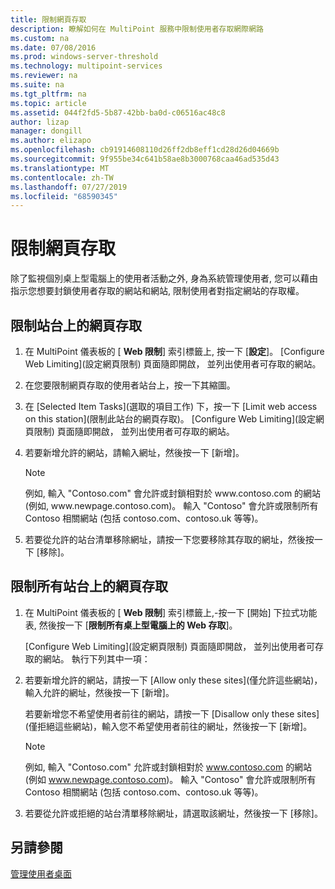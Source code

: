 ```yaml
---
title: 限制網頁存取
description: 瞭解如何在 MultiPoint 服務中限制使用者存取網際網路
ms.custom: na
ms.date: 07/08/2016
ms.prod: windows-server-threshold
ms.technology: multipoint-services
ms.reviewer: na
ms.suite: na
ms.tgt_pltfrm: na
ms.topic: article
ms.assetid: 044f2fd5-5b87-42bb-ba0d-c06516ac48c8
author: lizap
manager: dongill
ms.author: elizapo
ms.openlocfilehash: cb91914608110d26ff2db8eff1cd28d26d04669b
ms.sourcegitcommit: 9f955be34c641b58ae8b3000768caa46ad535d43
ms.translationtype: MT
ms.contentlocale: zh-TW
ms.lasthandoff: 07/27/2019
ms.locfileid: "68590345"
---
```

# <a name="limit-web-access"></a>限制網頁存取
除了監視個別桌上型電腦上的使用者活動之外, 身為系統管理使用者, 您可以藉由指示您想要封鎖使用者存取的網站和網站, 限制使用者對指定網站的存取權。  
  
## <a name="to-limit-web-access-on-a-station"></a>限制站台上的網頁存取  
  
1. 在 MultiPoint 儀表板的 [ **Web 限制**] 索引標籤上, 按一下 [**設定**]。 [Configure Web Limiting]\(設定網頁限制) 頁面隨即開啟， 並列出使用者可存取的網站。  
  
2. 在您要限制網頁存取的使用者站台上，按一下其縮圖。  
  
3. 在 [Selected Item Tasks]\(選取的項目工作) 下，按一下 [Limit web access on this station]\(限制此站台的網頁存取)。 [Configure Web Limiting]\(設定網頁限制) 頁面隨即開啟， 並列出使用者可存取的網站。  
  
4. 若要新增允許的網站，請輸入網址，然後按一下 [新增]。  
  
   > [!NOTE]
   > 例如, 輸入 "Contoso.com" 會允許或封鎖相對於 www\.contoso.com 的網站 (例如, www\.newpage.contoso.com)。 輸入 "Contoso" 會允許或限制所有 Contoso 相關網站 (包括 contoso.com、contoso.uk 等等)。  
  
5. 若要從允許的站台清單移除網址，請按一下您要移除其存取的網址，然後按一下 [移除]。  
  
## <a name="to-limit-web-access-on-all-stations"></a>限制所有站台上的網頁存取  
  
1. 在 MultiPoint 儀表板的 [ **Web 限制**] 索引標籤上,\-按一下 [開始] 下拉式功能表, 然後按一下 [**限制所有桌上型電腦上的 Web 存取**]。  
  
   [Configure Web Limiting]\(設定網頁限制) 頁面隨即開啟， 並列出使用者可存取的網站。 執行下列其中一項：  
  
2. 若要新增允許的網站，請按一下 [Allow only these sites]\(僅允許這些網站)，輸入允許的網址，然後按一下 [新增]。  
  
   若要新增您不希望使用者前往的網站，請按一下 [Disallow only these sites]\(僅拒絕這些網站)，輸入您不希望使用者前往的網址，然後按一下 [新增]。  
  
   > [!NOTE]
   > 例如, 輸入 "Contoso.com" 允許或封鎖相對於 www.contoso.com 的網站 (例如 www.newpage.contoso.com)。 輸入 "Contoso" 會允許或限制所有 Contoso 相關網站 (包括 contoso.com、contoso.uk 等等)。  
  
3. 若要從允許或拒絕的站台清單移除網址，請選取該網址，然後按一下 [移除]。  
  
## <a name="see-also"></a>另請參閱  
[管理使用者桌面](manage-user-desktops-using-multipoint-dashboard.md)  

